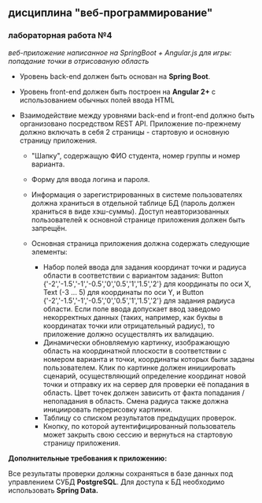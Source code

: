 ## дисциплина "веб-программирование"
### лабораторная работа №4

*веб-приложение написанное на SpringBoot + Angular.js для игры: попадание точки в отрисованую область*

* Уровень back-end должен быть основан на **Spring Boot**.
* Уровень front-end должен быть построен на **Angular 2+** с использованием обычных полей ввода HTML
* Взаимодействие между уровнями back-end и front-end должно быть организовано посредством REST API.
Приложение по-прежнему должно включать в себя 2 страницы - стартовую и основную страницу приложения.

  * "Шапку", содержащую ФИО студента, номер группы и номер варианта.
  * Форму для ввода логина и пароля. 
  * Информация о зарегистрированных в системе пользователях должна храниться в отдельной таблице БД (пароль должен храниться в виде хэш-суммы). Доступ неавторизованных пользователей к основной странице приложения должен быть запрещён.
  * Основная страница приложения должна содержать следующие элементы:

    * Набор полей ввода для задания координат точки и радиуса области в соответствии с вариантом задания: Button {'-2','-1.5','-1','-0.5','0','0.5','1','1.5','2'} для координаты по оси X, Text (-3 ... 5) для координаты по оси Y, и Button {'-2','-1.5','-1','-0.5','0','0.5','1','1.5','2'} для задания радиуса области. Если поле ввода допускает ввод заведомо некорректных данных (таких, например, как буквы в координатах точки или отрицательный радиус), то приложение должно осуществлять их валидацию.
    * Динамически обновляемую картинку, изображающую область на координатной плоскости в соответствии с номером варианта и точки, координаты которых были заданы пользователем. Клик по картинке должен инициировать сценарий, осуществляющий определение координат новой точки и отправку их на сервер для проверки её попадания в область. Цвет точек должен зависить от факта попадания / непопадания в область. Смена радиуса также должна инициировать перерисовку картинки.
    * Таблицу со списком результатов предыдущих проверок.
    * Кнопку, по которой аутентифицированный пользователь может закрыть свою сессию и вернуться на стартовую страницу приложения.
    
**Дополнительные требования к приложению:**

Все результаты проверки должны сохраняться в базе данных под управлением СУБД **PostgreSQL**.
Для доступа к БД необходимо использовать **Spring Data.**
